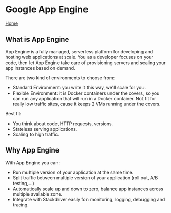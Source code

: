 # Google App Engine

[Home](../README.md)

## What is App Engine

App Engine is a fully managed, serverless platform for developing and hosting web applications at scale. You as a developer focuses on your code, then let App Engine take care of provisioning servers and scaling your app instances based on demand.

There are two kind of environments to choose from:

- Standard Environment: you write it this way, we'll scale for you.
- Flexible Environment: it is Docker containers under the covers, so you can run any application that will run in a Docker container. Not fit for really low traffic sites, cause it keeps 2 VMs running under the covers.

Best fit:

- You think about code, HTTP requests, versions.
- Stateless serving applications.
- Scaling to high traffic.

## Why App Engine

With App Engine you can:

- Run multiple version of your application at the same time.
- Split traffic between multiple version of your application (roll out, A/B testing,...)
- Automatically scale up and down to zero, balance app instances across multiple available zone.
- Integrate with Stackdriver easily for: monitoring, logging, debugging and tracing.
